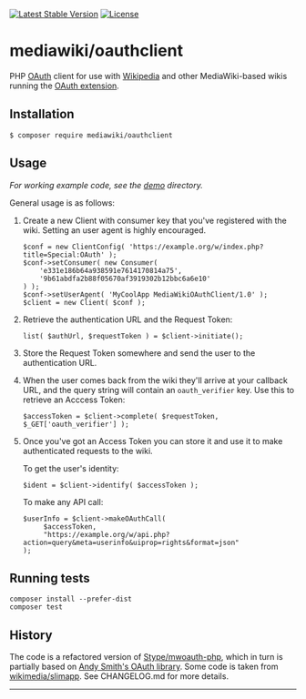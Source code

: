 [![Latest Stable Version]](https://packagist.org/packages/mediawiki/oauthclient)
[![License]](https://github.com/wikimedia/mediawiki-oauthclient-php/blob/master/COPYING)

mediawiki/oauthclient
=====================

PHP [OAuth][] client for use with [Wikipedia][] and other MediaWiki-based
wikis running the [OAuth extension][].


Installation
------------

    $ composer require mediawiki/oauthclient


Usage
-----

*For working example code, see the [demo](demo/) directory.*

General usage is as follows:

1. Create a new Client with consumer key that you've registered with the wiki. Setting an user agent is highly encouraged.

       $conf = new ClientConfig( 'https://example.org/w/index.php?title=Special:OAuth' );
       $conf->setConsumer( new Consumer(
           'e331e186b64a938591e7614170814a75',
           '9b61abdfa2b88f05670af3919302b12bbc6a6e10'
       ) );
       $conf->setUserAgent( 'MyCoolApp MediaWikiOAuthClient/1.0' );
       $client = new Client( $conf );

2. Retrieve the authentication URL and the Request Token:

       list( $authUrl, $requestToken ) = $client->initiate();

3. Store the Request Token somewhere and send the user to the authentication URL.

4. When the user comes back from the wiki they'll arrive at your callback URL,
   and the query string will contain an `oauth_verifier` key.
   Use this to retrieve an Acccess Token:

       $accessToken = $client->complete( $requestToken,  $_GET['oauth_verifier'] );

5. Once you've got an Access Token you can store it
   and use it to make authenticated requests to the wiki.

   To get the user's identity:

       $ident = $client->identify( $accessToken );

   To make any API call:

       $userInfo = $client->makeOAuthCall(
            $accessToken,
            "https://example.org/w/api.php?action=query&meta=userinfo&uiprop=rights&format=json"
       );


Running tests
-------------

    composer install --prefer-dist
    composer test


History
-------
The code is a refactored version of [Stype/mwoauth-php][], which in turn is
partially based on [Andy Smith's OAuth library][]. Some code is taken from
[wikimedia/slimapp][]. See CHANGELOG.md for more details.

---
[OAuth]: https://en.wikipedia.org/wiki/OAuth
[Wikipedia]: https://www.wikipedia.org
[OAuth extension]: https://www.mediawiki.org/wiki/Extension:OAuth
[Stype/mwoauth-php]: https://github.com/Stype/mwoauth-php
[Andy Smith's OAuth library]: https://code.google.com/p/oauth/
[wikimedia/slimapp]: https://github.com/wikimedia/wikimedia-slimapp
[Latest Stable Version]: https://img.shields.io/packagist/v/mediawiki/oauthclient.svg?style=flat
[License]: https://img.shields.io/packagist/l/mediawiki/oauthclient.svg?style=flat
